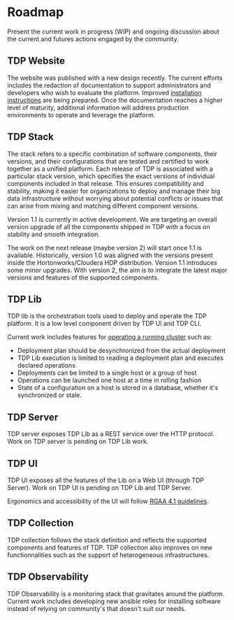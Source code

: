 
# Roadmap

Present the current work in progress (WIP) and ongoing discussion about the current and futures actions engaged by the community.

## TDP Website

The website was published with a new design recently. The current efforts includes the redaction of documentation to support administrators and developers who wish to evaluate the platform. Improved [installation instructions](https://github.com/TOSIT-IO/TDP/pull/88) are being prepared. Once the documentation reaches a higher level of maturity, additional information will address production environments to operate and leverage the platform.

## TDP Stack

The stack refers to a specific combination of software components, their versions, and their configurations that are tested and certified to work together as a unified platform. Each release of TDP is associated with a particular stack version, which specifies the exact versions of individual components included in that release. This ensures compatibility and stability, making it easier for organizations to deploy and manage their big data infrastructure without worrying about potential conflicts or issues that can arise from mixing and matching different component versions.

Version 1.1 is currently in active development. We are targeting an overall version upgrade of all the components shipped in TDP with a focus on stability and smooth integration.

The work on the next release (maybe version 2) will start once 1.1 is available. Historically, version 1.0 was aligned with the versions present inside the Hortonworks/Cloudera HDP distribution. Version 1.1 introduces some minor upgrades. With version 2, the aim is to integrate the latest major versions and features of the supported components. 

## TDP Lib

TDP lib is the orchestration tools used to deploy and operate the TDP platform. It is a low level component driven by TDP UI and TDP CLI.

Current work includes features for [operating a running cluster](https://github.com/TOSIT-IO/tdp-lib/issues/308) such as:

- Deployment plan should be desynchronized from the actual deployment
- TDP Lib execution is limited to reading a deployment plan and executes declared operations
- Deployments can be limited to a single host or a group of host
- Operations can be launched one host at a time in rolling fashion
- State of a configuration on a host is stored in a database, whether it's synchronized or stale.

## TDP Server

TDP server exposes TDP Lib as a REST service over the HTTP protocol. Work on TDP server is pending on TDP Lib work.

## TDP UI

TDP UI exposes all the features of the Lib on a Web UI (through TDP Server). Work on TDP UI is pending on TDP Lib and TDP Server.

Ergonomics and accessibility of the UI will follow [RGAA 4.1 guidelines](https://accessibilite.numerique.gouv.fr/doc/RGAA-v4.1.pdf).
## TDP Collection

TDP collection follows the stack definition and reflects the supported components and features of TDP. TDP collection also improves on new functionnalities such as the support of heterogeneous infrastructures.

## TDP Observability

TDP Observability is a monitoring stack that gravitates around the platform. Current work includes developing new ansible roles for installing software instead of relying on community's that doesn't suit our needs.
